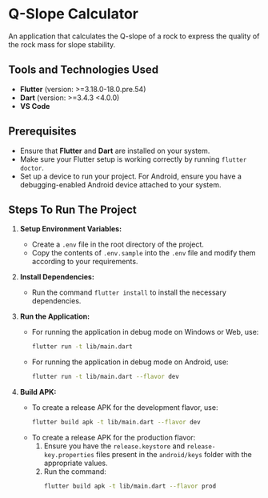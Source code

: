 # Q-Slope Calculator

An application that calculates the Q-slope of a rock to express the quality of the rock mass for slope stability.

## Tools and Technologies Used

-   **Flutter** (version: >=3.18.0-18.0.pre.54)
-   **Dart** (version: >=3.4.3 <4.0.0)
-   **VS Code**

## Prerequisites

-   Ensure that **Flutter** and **Dart** are installed on your system.
-   Make sure your Flutter setup is working correctly by running `flutter doctor`.
-   Set up a device to run your project. For Android, ensure you have a debugging-enabled Android device attached to your system.

## Steps To Run The Project

1. **Setup Environment Variables:**

    - Create a `.env` file in the root directory of the project.
    - Copy the contents of `.env.sample` into the `.env` file and modify them according to your requirements.

2. **Install Dependencies:**

    - Run the command `flutter install` to install the necessary dependencies.

3. **Run the Application:**

    - For running the application in debug mode on Windows or Web, use:
        ```sh
        flutter run -t lib/main.dart
        ```
    - For running the application in debug mode on Android, use:
        ```sh
        flutter run -t lib/main.dart --flavor dev
        ```

4. **Build APK:**
    - To create a release APK for the development flavor, use:
        ```sh
        flutter build apk -t lib/main.dart --flavor dev
        ```
    - To create a release APK for the production flavor:
        1. Ensure you have the `release.keystore` and `release-key.properties` files present in the `android/keys` folder with the appropriate values.
        2. Run the command:
            ```sh
            flutter build apk -t lib/main.dart --flavor prod
            ```
